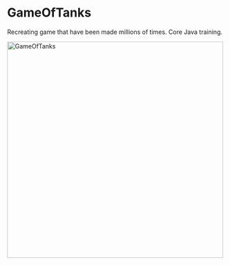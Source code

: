 # GameOfTanks
Recreating game that have been made millions of times. Core Java training.

<img alt="GameOfTanks" width="500" src="https://user-images.githubusercontent.com/58663723/148440269-57fb2f67-75fe-4adc-b9f5-c2557254bf25.jpg">

